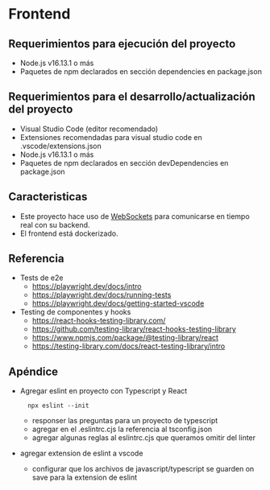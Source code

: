 # Frontend

## Requerimientos para ejecución del proyecto
- Node.js v16.13.1 o más
- Paquetes de npm declarados en sección dependencies en package.json

## Requerimientos para el desarrollo/actualización del proyecto
- Visual Studio Code (editor recomendado)
- Extensiones recomendadas para visual studio code en .vscode/extensions.json
- Node.js v16.13.1 o más
- Paquetes de npm declarados en sección devDependencies en package.json

## Caracteristicas
- Este proyecto hace uso de [WebSockets](https://developer.mozilla.org/es/docs/Web/API/WebSockets_API) para comunicarse en tiempo real con su backend.
- El frontend está dockerizado.


## Referencia

* Tests de e2e
    - https://playwright.dev/docs/intro
    - https://playwright.dev/docs/running-tests
    - https://playwright.dev/docs/getting-started-vscode
* Testing de componentes y hooks
    - https://react-hooks-testing-library.com/
    - https://github.com/testing-library/react-hooks-testing-library
    - https://www.npmjs.com/package/@testing-library/react
    - https://testing-library.com/docs/react-testing-library/intro


## Apéndice
* Agregar eslint en proyecto con Typescript y  React

        npx eslint --init
    
    - responser las preguntas para un proyecto de typescript
    - agregar en el .eslintrc.cjs la referencia al tsconfig.json
    - agregar algunas reglas al eslintrc.cjs que queramos omitir del linter

* agregar extension de eslint a vscode

    - configurar que los archivos de javascript/typescript se guarden on save para la extension de eslint
